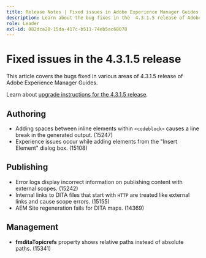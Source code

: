 ```yaml
---
title: Release Notes | Fixed issues in Adobe Experience Manager Guides 4.3.1.5 release
description: Learn about the bug fixes in the  4.3.1.5 release of Adobe Experience Manager Guides
role: Leader
exl-id: 082dca28-15da-417c-b511-74eb5ac68078
---
```

# Fixed issues in the 4.3.1.5 release 


This article covers the bugs fixed in various areas of 4.3.1.5 release of Adobe Experience Manager Guides.



Learn about [upgrade instructions for the 4.3.1.5 release](../release-info/upgrade-instructions-4-3-1-5.md).


## Authoring

- Adding spaces between inline elements within `<codeblock>` causes a line break in the generated output. (15247)
- Experience issues occur while adding elements from the "Insert Element" dialog box. (15108)

## Publishing

- Error logs display incorrect information on publishing content with external scopes. (15242)
- Internal links to DITA files that start with `HTTP` are treated like external links and cause scope errors. (15155)
- AEM Site regeneration fails for DITA maps. (14369)

## Management

- **fmditaTopicrefs** property shows relative paths instead of absolute paths. (15341)
